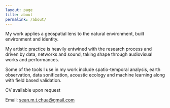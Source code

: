 ```yaml
---
layout: page
title: about
permalink: /about/
---
```


My work applies a geospatial lens to the natural environment, built environment and identity.

My artistic practice is heavily entwined with the research process and driven by data, networks and sound, taking shape through audiovisual works and performances. 

Some of the tools I use in my work include spatio-temporal analysis, earth observation, data sonification, acoustic ecology and machine learning along with field based validation.

CV available upon request

Email: [sean.m.t.chua@gmail.com](mailto:sean.m.t.chua@gmail.com)
